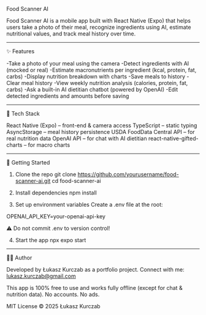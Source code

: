 Food Scanner AI

Food Scanner AI is a mobile app built with React Native (Expo) that helps users take a photo of their meal, recognize ingredients using AI, estimate nutritional values, and track meal history over time.

---

✨ Features

-Take a photo of your meal using the camera
-Detect ingredients with AI (mocked or real)
-Estimate macronutrients per ingredient (kcal, protein, fat, carbs)
-Display nutrition breakdown with charts
-Save meals to history
-Clear meal history
-View weekly nutrition analysis (calories, protein, fat, carbs)
-Ask a built-in AI dietitian chatbot (powered by OpenAI)
-Edit detected ingredients and amounts before saving

---

📱 Tech Stack

React Native (Expo) – front-end & camera access
TypeScript – static typing
AsyncStorage – meal history persistence
USDA FoodData Central API – for real nutrition data
OpenAI API – for chat with AI dietitian
react-native-gifted-charts – for macro charts

---

🚀 Getting Started

1. Clone the repo
   git clone https://github.com/yourusername/food-scanner-ai.git
   cd food-scanner-ai

2. Install dependencies
   npm install

3. Set up environment variables
   Create a .env file at the root:

OPENAI_API_KEY=your-openai-api-key

⚠️ Do not commit .env to version control!

4. Start the app
   npx expo start

---

🧑‍💻 Author

Developed by Łukasz Kurczab as a portfolio project. Connect with me:
lukasz.kurczab@gmail.com

This app is 100% free to use and works fully offline (except for chat & nutrition data). No accounts. No ads.

MIT License © 2025 Łukasz Kurczab
